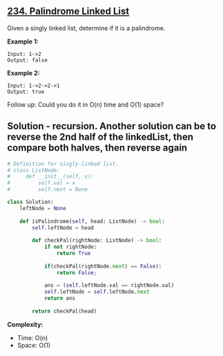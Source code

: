 ## [234. Palindrome Linked List](https://leetcode.com/problems/palindrome-linked-list/)

Given a singly linked list, determine if it is a palindrome.

**Example 1:**
```
Input: 1->2
Output: false
```
**Example 2:**
```
Input: 1->2->2->1
Output: true
```
Follow up:
Could you do it in O(n) time and O(1) space?

## Solution - recursion. Another solution can be to reverse the 2nd half of the linkedList, then compare both halves, then reverse again

```python
# Definition for singly-linked list.
# class ListNode:
#     def __init__(self, x):
#         self.val = x
#         self.next = None

class Solution:   
    leftNode = None
    
    def isPalindrome(self, head: ListNode) -> bool:
        self.leftNode = head
        
        def checkPal(rightNode: ListNode) -> bool:
            if not rightNode:
                return True
            
            if(checkPal(rightNode.next) == False):
                return False;
            
            ans = (self.leftNode.val == rightNode.val)
            self.leftNode = self.leftNode.next
            return ans
        
        return checkPal(head)
```
**Complexity:**
* Time: O(n)
* Space: O(1)
